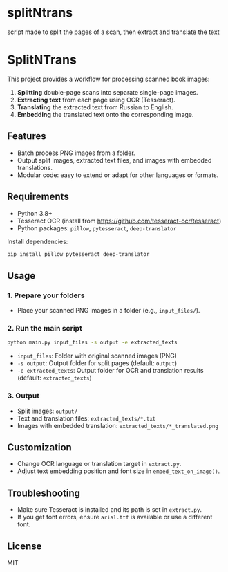 # splitNtrans
script made to split the pages of a scan, then extract and translate the text
# SplitNTrans

This project provides a workflow for processing scanned book images:
1. **Splitting** double-page scans into separate single-page images.
2. **Extracting text** from each page using OCR (Tesseract).
3. **Translating** the extracted text from Russian to English.
4. **Embedding** the translated text onto the corresponding image.

## Features
- Batch process PNG images from a folder.
- Output split images, extracted text files, and images with embedded translations.
- Modular code: easy to extend or adapt for other languages or formats.

## Requirements
- Python 3.8+
- Tesseract OCR (install from https://github.com/tesseract-ocr/tesseract)
- Python packages: `pillow`, `pytesseract`, `deep-translator`

Install dependencies:
```sh
pip install pillow pytesseract deep-translator
```

## Usage

### 1. Prepare your folders
- Place your scanned PNG images in a folder (e.g., `input_files/`).

### 2. Run the main script
```sh
python main.py input_files -s output -e extracted_texts
```
- `input_files`: Folder with original scanned images (PNG)
- `-s output`: Output folder for split pages (default: `output`)
- `-e extracted_texts`: Output folder for OCR and translation results (default: `extracted_texts`)

### 3. Output
- Split images: `output/`
- Text and translation files: `extracted_texts/*.txt`
- Images with embedded translation: `extracted_texts/*_translated.png`

## Customization
- Change OCR language or translation target in `extract.py`.
- Adjust text embedding position and font size in `embed_text_on_image()`.

## Troubleshooting
- Make sure Tesseract is installed and its path is set in `extract.py`.
- If you get font errors, ensure `arial.ttf` is available or use a different font.

## License
MIT
